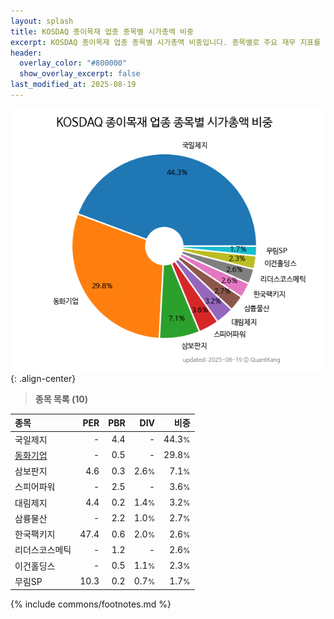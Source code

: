 ```yaml
---
layout: splash
title: KOSDAQ 종이목재 업종 종목별 시가총액 비중
excerpt: KOSDAQ 종이목재 업종 종목별 시가총액 비중입니다. 종목별로 주요 재무 지표를 함께 표시합니다.
header:
  overlay_color: "#800000"
  show_overlay_excerpt: false
last_modified_at: 2025-08-19
---
```



![KOSDAQ 종이목재 업종 종목별 시가총액 비중](/stats/sector/images/kosdaq_업종_종이목재_종목.png){: .align-center}


> **종목 목록 (10)**<a id="list"></a>

| **종목** | **PER** | **PBR** | **DIV** | **비중** |
| :------- | ------: | ------: | ------: | -------: |
| 국일제지 | - | 4.4 | - | 44.3<small>%</small> |
| [동화기업](/025900/) | - | 0.5 | - | 29.8<small>%</small> |
| 삼보판지 | 4.6 | 0.3 | 2.6<small>%</small> | 7.1<small>%</small> |
| 스피어파워 | - | 2.5 | - | 3.6<small>%</small> |
| 대림제지 | 4.4 | 0.2 | 1.4<small>%</small> | 3.2<small>%</small> |
| 삼륭물산 | - | 2.2 | 1.0<small>%</small> | 2.7<small>%</small> |
| 한국팩키지 | 47.4 | 0.6 | 2.0<small>%</small> | 2.6<small>%</small> |
| 리더스코스메틱 | - | 1.2 | - | 2.6<small>%</small> |
| 이건홀딩스 | - | 0.5 | 1.1<small>%</small> | 2.3<small>%</small> |
| 무림SP | 10.3 | 0.2 | 0.7<small>%</small> | 1.7<small>%</small> |

{% include commons/footnotes.md %}